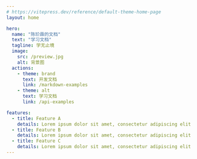 ```yaml
---
# https://vitepress.dev/reference/default-theme-home-page
layout: home

hero:
  name: "陈玠霖的文档"
  text: "学习文档"
  tagline: 学无止境
  image:
    src: /preview.jpg
    alt: 背景图
  actions:
    - theme: brand
      text: 开发文档
      link: /markdown-examples
    - theme: alt
      text: 学习文档
      link: /api-examples

features:
  - title: Feature A 
    details: Lorem ipsum dolor sit amet, consectetur adipiscing elit
  - title: Feature B
    details: Lorem ipsum dolor sit amet, consectetur adipiscing elit
  - title: Feature C
    details: Lorem ipsum dolor sit amet, consectetur adipiscing elit
---
```


